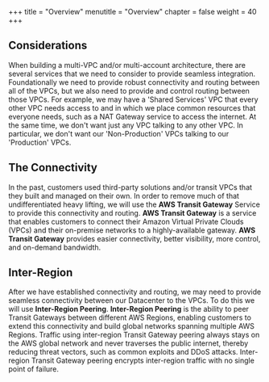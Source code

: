 +++
title = "Overview"
menutitle = "Overview"
chapter = false
weight = 40
+++

## Considerations

When building a multi-VPC and/or multi-account architecture, there are several services that we need to consider to provide seamless integration.
Foundationally we need to provide robust connectivity and routing between all of the VPCs, but we also need to provide and control routing between those VPCs. For example, we may have a 'Shared Services' VPC that every other VPC needs access to and in which we place common resources that everyone needs, such as a NAT Gateway service to access the internet. At the same time, we don't want just any VPC talking to any other VPC. In particular, we don't want our 'Non-Production' VPCs talking to our 'Production' VPCs.

## The Connectivity

In the past, customers used third-party solutions and/or transit VPCs that they built and managed on their own. In order to remove much of that undifferentiated heavy lifting, we will use the **AWS Transit Gateway** Service to provide this connectivity and routing. **AWS Transit Gateway** is a service that enables customers to connect their Amazon Virtual Private Clouds (VPCs) and their on-premise networks to a highly-available gateway. **AWS Transit Gateway** provides easier connectivity, better visibility, more control, and on-demand bandwidth.

## Inter-Region

After we have established connectivity and routing, we may need to provide seamless connectivity between our Datacenter to the VPCs. To do this we will use **Inter-Region Peering**. **Inter-Region Peering** is the ability to peer Transit Gateways between different AWS Regions, enabling customers to extend this connectivity and build global networks spanning multiple AWS Regions. Traffic using inter-region Transit Gateway peering always stays on the AWS global network and never traverses the public internet, thereby reducing threat vectors, such as common exploits and DDoS attacks. Inter-region Transit Gateway peering encrypts inter-region traffic with no single point of failure.
